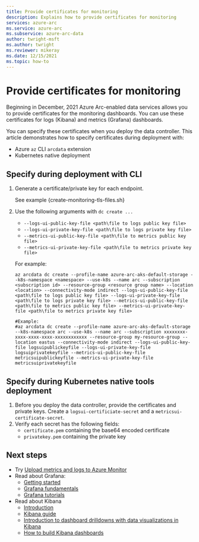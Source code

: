 ```yaml
---
title: Provide certificates for monitoring
description: Explains how to provide certificates for monitoring
services: azure-arc
ms.service: azure-arc
ms.subservice: azure-arc-data
author: twright-msft
ms.author: twright
ms.reviewer: mikeray
ms.date: 12/15/2021
ms.topic: how-to
---
```


# Provide certificates for monitoring

Beginning in December, 2021 Azure Arc-enabled data services allows you to provide certificates for the monitoring dashboards. You can use these certificates for logs (Kibana) and metrics (Grafana) dashboards. 

You can specify these certificates when you deploy the data controller. This article demonstrates how to specify certificates during deployment with:

- Azure `az` CLI `arcdata` extension
- Kubernetes native deployment

## Specify during deployment with CLI

1. Generate a certificate/private key for each endpoint. 

   See example {create-monitoring-tls-files.sh}

1. Use the following arguments with `dc create ...`

   - `--logs-ui-public-key-file <path\file to logs public key file>`
   - `--logs-ui-private-key-file <path\file to logs private key file>`
   - `--metrics-ui-public-key-file <path\file to metrics public key file>`
   - `--metrics-ui-private-key-file <path\file to metrics private key file>`

   For example:

   ```azurecli
   az arcdata dc create --profile-name azure-arc-aks-default-storage --k8s-namespace <namespace> --use-k8s --name arc --subscription <subscription id> --resource-group <resource group name> --location <location> --connectivity-mode indirect --logs-ui-public-key-file <path\file to logs public key file> --logs-ui-private-key-file <path\file to logs private key file> --metrics-ui-public-key-file <path\file to metrics public key file> --metrics-ui-private-key-file <path\file to metrics private key file>

   #Example:
   #az arcdata dc create --profile-name azure-arc-aks-default-storage  --k8s-namespace arc --use-k8s --name arc --subscription xxxxxxxx-xxxx-xxxx-xxxx-xxxxxxxxxxxx --resource-group my-resource-group --location eastus --connectivity-mode indirect --logs-ui-public-key-file logsuipublickeyfile --logs-ui-private-key-file logsuiprivatekeyfile --metrics-ui-public-key-file metricsuipublickeyfile --metrics-ui-private-key-file metricsuiprivatekeyfile
   ```

## Specify during Kubernetes native tools deployment

1. Before you deploy the data controller, provide the certificates and private keys. Create a `logsui-certificiate-secret` and a `metricsui-certificate-secret`.
1. Verify each secret has the following fields:
   - `certificate.pem` containing the base64 encoded certificate
   - `privatekey.pem` containing the private key

## Next steps
- Try [Upload metrics and logs to Azure Monitor](upload-metrics-and-logs-to-azure-monitor.md)
- Read about Grafana:
   - [Getting started](https://grafana.com/docs/grafana/latest/getting-started/getting-started)
   - [Grafana fundamentals](https://grafana.com/tutorials/grafana-fundamentals/#1)
   - [Grafana tutorials](https://grafana.com/tutorials/grafana-fundamentals/#1)
- Read about Kibana
   - [Introduction](https://www.elastic.co/webinars/getting-started-kibana?baymax=default&elektra=docs&storm=top-video)
   - [Kibana guide](https://www.elastic.co/guide/en/kibana/current/index.html)
   - [Introduction to dashboard drilldowns with data visualizations in Kibana](https://www.elastic.co/webinars/dashboard-drilldowns-with-data-visualizations-in-kibana/)
   - [How to build Kibana dashboards](https://www.elastic.co/webinars/how-to-build-kibana-dashboards/)
